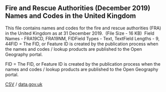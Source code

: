 ## Fire and Rescue Authorities (December 2019) Names and Codes in the United Kingdom

This file contains names and codes for the fire and rescue authorities (FRA) in the United Kingdom as at 31 December 2019.  (File Size - 16 KB)  Field Names - FRA19CD, FRA19NM, FIDField Types - Text, TextField Lengths - 9, 44FID = The FID, or Feature ID is created by
the publication process when the names and codes / lookup products are
published to the Open Geography portal. 

FID = The FID, or Feature ID is created by
the publication process when the names and codes / lookup products are
published to the Open Geography portal. 

[CSV](csv/264.csv) / [data.gov.uk](https://data.gov.uk/dataset/4553ff52-38f6-4c02-8a4f-a113ee3c8247/fire-and-rescue-authorities-december-2019-names-and-codes-in-the-united-kingdom)

